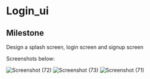 # Login_ui

## Milestone
Design  a splash screen, login screen and signup screen 
 
Screenshots below:


![Screenshot (72)](https://user-images.githubusercontent.com/60433438/149859129-ae207bd9-f226-4f9a-a80e-0c19c0567137.png)
![Screenshot (73)](https://user-images.githubusercontent.com/60433438/149859139-63a2c73b-2009-41f3-8e3d-be278410c3e8.png)
![Screenshot (71)](https://user-images.githubusercontent.com/60433438/149859153-c52a89e0-0342-4dfc-a305-f3d10b917b48.png)
